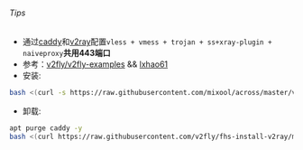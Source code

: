 ###### Tips
* 通过[caddy](https://github.com/caddyserver/caddy/releases)和[v2ray](https://github.com/v2fly/v2ray-core/releases)配置`vless + vmess + trojan + ss+xray-plugin + naiveproxy`**共用443端口**  
* 参考：[v2fly/v2fly-examples](https://github.com/v2fly/v2ray-examples) && [lxhao61](https://github.com/lxhao61/integrated-examples)
* 安装:
```bash
bash <(curl -s https://raw.githubusercontent.com/mixool/across/master/v2ray/v2ray_whatever_uuid.sh) uuid my.domain.com
```
* 卸载:
```bash
apt purge caddy -y
bash <(curl https://raw.githubusercontent.com/v2fly/fhs-install-v2ray/master/install-release.sh) --remove; systemctl disable v2ray; rm -rf /usr/local/etc/v2ray /var/log/v2ray
```
